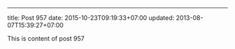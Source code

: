 ---
title: Post 957
date: 2015-10-23T09:19:33+07:00
updated: 2013-08-07T15:39:27+07:00

This is content of post 957